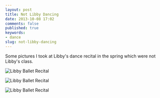 ```yaml
---
layout: post
title: Not Libby Dancing
date: 2013-10-08 17:02
comments: false
published: true
keywords:
- dance
slug: not-libby-dancing
---
```

Some pictures I took at Libby's dance recital in the spring which were not Libby's class.

![Libby Ballet Recital](http://media.eick.us/media/photographs/2013/2013-06-01/libby-ballet-recital-2013-06-01-at-10-08-40.jpg)

![Libby Ballet Recital](http://media.eick.us/media/photographs/2013/2013-06-01/libby-ballet-recital-2013-06-01-at-10-31-38.jpg)

![Libby Ballet Recital](http://media.eick.us/media/photographs/2013/2013-06-01/libby-ballet-recital-2013-06-01-at-10-31-48.jpg)
